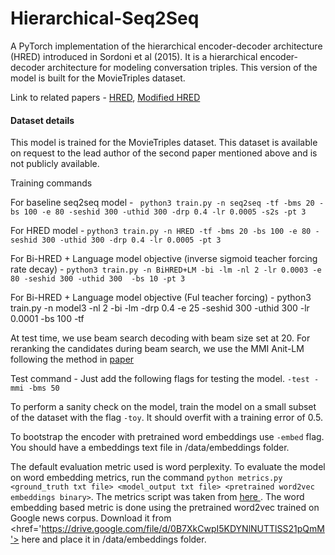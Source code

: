 # Hierarchical-Seq2Seq
A PyTorch implementation of the hierarchical encoder-decoder architecture (HRED) introduced in Sordoni et al (2015). It is a hierarchical encoder-decoder architecture for modeling conversation triples. This version of the model is built for the MovieTriples dataset.

Link to related papers - <a href='https://arxiv.org/abs/1507.02221'> HRED</a>, <a href='https://arxiv.org/pdf/1507.04808.pdf'> Modified HRED</a>

<h4> Dataset details </h4>
This model is trained for the MovieTriples dataset. This dataset is available on request to the lead author of the second paper mentioned above and is not publicly available. 

Training commands 

For baseline seq2seq model - ` python3 train.py -n seq2seq -tf -bms 20 -bs 100 -e 80 -seshid 300 -uthid 300 -drp 0.4 -lr 0.0005 -s2s -pt 3`

For HRED model - `python3 train.py -n HRED -tf -bms 20 -bs 100 -e 80 -seshid 300 -uthid 300 -drp 0.4 -lr 0.0005 -pt 3`

For Bi-HRED + Language model objective (inverse sigmoid teacher forcing rate decay) - `python3 train.py -n BiHRED+LM -bi -lm -nl 2 -lr 0.0003 -e 80 -seshid 300 -uthid 300  -bs 10 -pt 3`

For Bi-HRED + Language model objective (Ful teacher forcing) - python3 train.py -n model3 -nl 2 -bi -lm -drp 0.4 -e 25 -seshid 300 -uthid 300 -lr 0.0001 -bs 100 -tf

At test time, we use beam search decoding with beam size set at 20. For reranking the candidates during beam search, we use the MMI Anit-LM following the method in <a href='https://arxiv.org/pdf/1510.03055.pdf'> paper </a>

Test command - Just add the following flags for testing the model. `-test -mmi -bms 50`

To perform a sanity check on the model, train the model on a small subset of the dataset with the flag `-toy`. It should overfit with a training error of 0.5.

To bootstrap the encoder with pretrained  word embeddings use `-embed` flag. You should have a embeddings text file in /data/embeddings folder.

The default evaluation metric used is word perplexity. To evaluate the model on word embedding metrics, run the command `python metrics.py <ground_truth txt file> <model_output txt file> <pretrained word2vec embeddings binary>`. The metrics script was taken from <a href='https://github.com/julianser/hed-dlg-truncated/blob/master/Evaluation/embedding_metrics.py'>here </a>. The word embedding based metric is done using the pretrained word2vec trained on Google news corpus. Download it from <href='https://drive.google.com/file/d/0B7XkCwpI5KDYNlNUTTlSS21pQmM'> here</a> and place it in /data/embeddings folder.
